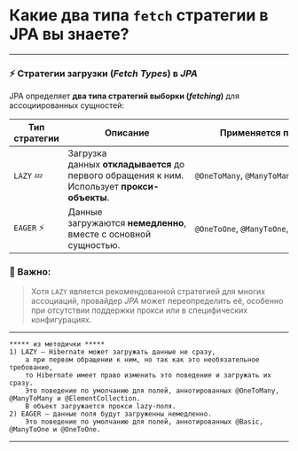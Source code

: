 # Какие два типа `fetch` стратегии в JPA вы знаете?

---
### ⚡ Стратегии загрузки (_Fetch Types_) в _JPA_
JPA определяет **два типа стратегий выборки (_fetching_)** для ассоциированных сущностей:

|**Тип стратегии**|**Описание**|**Применяется по умолчанию к:**|
|---|---|---|
|`LAZY` 💤|Загрузка данных **откладывается** до первого обращения к ним.  <br>Использует **прокси-объекты**.|`@OneToMany`, `@ManyToMany,` `@ElementCollection`|
|`EAGER` ⚡|Данные загружаются **немедленно**,  <br>вместе с основной сущностью.|`@OneToOne`, `@ManyToOne`, `@Basic`|

### 📝 Важно:
> Хотя `LAZY` является рекомендованной стратегией для многих ассоциаций, провайдер _JPA_ может переопределить её, особенно при отсутствии поддержки прокси или в специфических конфигурациях.

---

```
***** из методички *****
1) LAZY — Hibernate может загружать данные не сразу, 
    а при первом обращении к ним, но так как это необязательное требование, 
    то Hibernate имеет право изменить это поведение и загружать их сразу. 
    Это поведение по умолчанию для полей, аннотированных @OneToMany, @ManyToMany и @ElementCollection. 
    В объект загружается прокси lazy-поля.
2) EAGER — данные поля будут загруженны немедленно. 
    Это поведение по умолчанию для полей, аннотированных @Basic, @ManyToOne и @OneToOne.
```

---
